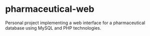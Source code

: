 # pharmaceutical-web
Personal project implementing a web interface for a pharmaceutical database using MySQL and PHP technologies.
